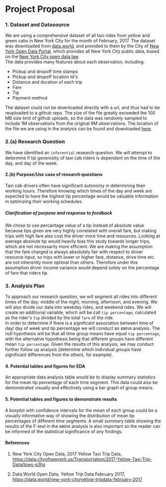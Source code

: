 # Project Proposal

### 1. Dataset and Datasource

We are using a comprehensive dataset of all taxi rides from yellow and green cabs in New York City for the month of February, 2017.  The dataset was downloaded from [data.world](https://data.world/new-york-city/yellow-tripdata-february-2017/workspace/file?filename=yellow_tripdata_2017-02.csv), and provided to them by the City of [New York Open Data Portal](https://opendata.cityofnewyork.us/), which provides all New York City public data, based on the [New York City open data law](https://opendata.cityofnewyork.us/open-data-law/). <br>
The data provides many features about each observation, including:<br>
- Pickup and dropoff time stamps
- Pickup and dropoff location Id's
- Distance and duration of each trip
- Fare
- Tip
- Payment method

The dataset could not be downloaded directly with a url, and thus had to be reuploaded to a github repo. The size of the file greatly exceeded the 100 MB size limit of github uploads, so the data was randomly sampled to include 1M observations from the original 9M observations. The location of the file we are using in the analysis can be found and downloaded [here](https://raw.githubusercontent.com/jamesh4/yellow_tripdata_2017_02/master/taxi_smaller.csv).

### 2.(a) Research Question

We have identified an `inferential` research question. We will attempt to determine if tip generosity of taxi cab riders is dependant on the time of the day, and day of the week. <br>

#### 2.(b) Purpose/Use case of research questions
Taxi cab drivers often have significant autonomy in determining their working hours. Therefore knowing which times of the day and week are expected to have the highest tip percentage would be valuable information in optimizing their working schedules.

##### Clarification of purpose and response to feedback
We chose to use percantage value of a tip instead of absolute value because tips given are very highly correlated with overall fare, but making trips with high fare also cost the driver more time and resources. Looking at average absolute tip would heavily bias this study towards longer trips, which are not necessarily more efficient. We are making the assumption that the fare charged is always absolutely fair with respect to driver resource input, so trips with lower or higher fare, distance, drive time etc. are not inherently more optimal than others. Therefore under this assumption driver income variance would depend solely on the percentage of fare that riders tip.

### 3. Analysis Plan

To approach our research question, we will segment all rides into different times of the day: middle of the night, morning, afternoon, and evening. We will also divide our data into weekday rides, and weekend rides. We will create an additional variable, which will be call `tip percentage`, calculated as the rider's `tip` divided by the total `fare` of the ride.<br>
In order to determine if there is a significant association between time of day/ day of week and tip percentage we will conduct an `ANOVA` analysis. The null hypothesis will be that all time group means have equal `tip percentage`, with the alternative hypothesis being that different groups have different mean `tip percentage`. Given the results of this analysis, we may conduct further follow up analysis (determine which individual groups have significant differences from the others, for example).

#### 4. Potential tables and figures for EDA
An appropriate data analysis table would be to display summary statistics 
for the mean tip percentage of each time segment. This data could also be demonstrated visually and effectively using a bar graph of group means. 

#### 5. Potential tables and figures to demonstrate results
A boxplot with confidence intervals for the mean of each group could be a visually informative way of showing the distribution of mean tip percentages of different time segments. A small summary table showing the results of the F-test in the `ANOVA` analysis is also important so the reader can be informed of the statistical significance of any findings.


#### References
1. New York City Open Data, 2017 Yellow Taxi Trip Data, https://data.cityofnewyork.us/Transportation/2017-Yellow-Taxi-Trip-Data/biws-g3hs 

2. Data.World Open Data, Yellow Trip Data February 2017, https://data.world/new-york-city/yellow-tripdata-february-2017
